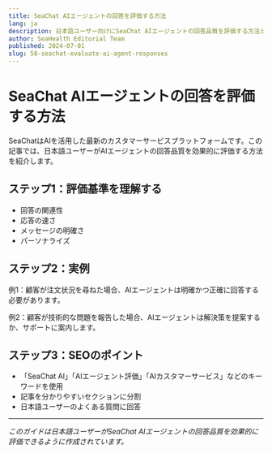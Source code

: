 ```yaml
---
title: SeaChat AIエージェントの回答を評価する方法
lang: ja
description: 日本語ユーザー向けにSeaChat AIエージェントの回答品質を評価する方法とSEOのポイントを解説します。
author: SeaHealth Editorial Team
published: 2024-07-01
slug: 58-seachat-evaluate-ai-agent-responses
---
```


# SeaChat AIエージェントの回答を評価する方法

SeaChatはAIを活用した最新のカスタマーサービスプラットフォームです。この記事では、日本語ユーザーがAIエージェントの回答品質を効果的に評価する方法を紹介します。

## ステップ1：評価基準を理解する

- 回答の関連性
- 応答の速さ
- メッセージの明確さ
- パーソナライズ

## ステップ2：実例

例1：顧客が注文状況を尋ねた場合、AIエージェントは明確かつ正確に回答する必要があります。

例2：顧客が技術的な問題を報告した場合、AIエージェントは解決策を提案するか、サポートに案内します。

## ステップ3：SEOのポイント

- 「SeaChat AI」「AIエージェント評価」「AIカスタマーサービス」などのキーワードを使用
- 記事を分かりやすいセクションに分割
- 日本語ユーザーのよくある質問に回答

---

*このガイドは日本語ユーザーがSeaChat AIエージェントの回答品質を効果的に評価できるように作成されています。*
